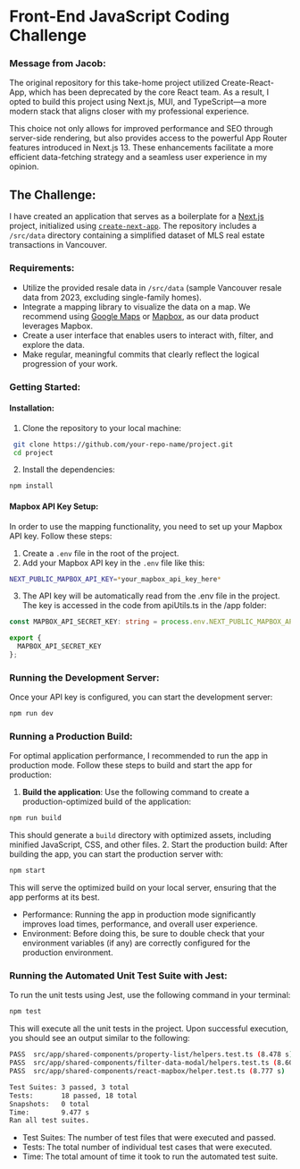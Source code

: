 # Front-End JavaScript Coding Challenge

### Message from Jacob:

The original repository for this take-home project utilized Create-React-App, which has been deprecated by the core React team. As a result, 
I opted to build this project using Next.js, MUI, and TypeScript—a more modern stack that aligns closer with my professional experience.

This choice not only allows for improved performance and SEO through server-side rendering, but also provides access to the powerful 
App Router features introduced in Next.js 13. These enhancements facilitate a more efficient data-fetching strategy 
and a seamless user experience in my opinion.

## The Challenge:

I have created an application that serves as a boilerplate for a [Next.js](https://nextjs.org/) project, initialized using [`create-next-app`](https://github.com/vercel/next.js/tree/canary/packages/create-next-app). The repository includes a `/src/data` directory containing a simplified dataset of MLS real estate transactions in Vancouver.

### Requirements:

- Utilize the provided resale data in `/src/data` (sample Vancouver resale data from 2023, excluding single-family homes).
- Integrate a mapping library to visualize the data on a map. We recommend using [Google Maps](https://cloud.google.com/maps-platform) or [Mapbox](https://www.mapbox.com/), as our data product leverages Mapbox.
- Create a user interface that enables users to interact with, filter, and explore the data.
- Make regular, meaningful commits that clearly reflect the logical progression of your work.

### Getting Started:

#### Installation:

1. Clone the repository to your local machine:
```bash
 git clone https://github.com/your-repo-name/project.git
 cd project
```

2. Install the dependencies:
```bash
npm install
```

#### Mapbox API Key Setup:

In order to use the mapping functionality, you need to set up your Mapbox API key. Follow these steps:

1. Create a `.env` file in the root of the project.
2. Add your Mapbox API key in the `.env` file like this:

```bash
NEXT_PUBLIC_MAPBOX_API_KEY=*your_mapbox_api_key_here*
```
3. The API key will be automatically read from the .env file in the project. 
The key is accessed in the code from apiUtils.ts in the /app folder:

```typescript
const MAPBOX_API_SECRET_KEY: string = process.env.NEXT_PUBLIC_MAPBOX_API_KEY || '';

export {
  MAPBOX_API_SECRET_KEY
};
```

### Running the Development Server:
Once your API key is configured, you can start the development server:

```bash
npm run dev
```

### Running a Production Build:
For optimal application performance, I recommended to run the app in production mode. Follow these steps to build and start the app for production:

1. **Build the application**:    Use the following command to create a production-optimized build of the application:
```bash
npm run build
````
This should  generate a `build` directory with optimized assets, including minified JavaScript, CSS, and other files.
2. Start the production build: After building the app, you can start the production server with:

```bash
npm start
```

This will serve the optimized build on your local server, ensuring that the app performs at its best.
- Performance: Running the app in production mode significantly improves load times, performance, and overall user experience.
- Environment: Before doing this, be sure to double check that your environment variables (if any) are correctly configured for the production environment.

### Running the Automated Unit Test Suite with Jest:
To run the unit tests using Jest, use the following command in your terminal:
```bash
npm test
```
This will execute all the unit tests in the project. Upon successful execution, you should see an output similar to the following:

```bash
PASS  src/app/shared-components/property-list/helpers.test.ts (8.478 s)
PASS  src/app/shared-components/filter-data-modal/helpers.test.ts (8.601 s)
PASS  src/app/shared-components/react-mapbox/helper.test.ts (8.777 s)

Test Suites: 3 passed, 3 total
Tests:       18 passed, 18 total
Snapshots:   0 total
Time:        9.477 s
Ran all test suites.
```
- Test Suites: The number of test files that were executed and passed.
- Tests: The total number of individual test cases that were executed.
- Time: The total amount of time it took to run the automated test suite.



